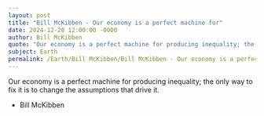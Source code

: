```yaml
---
layout: post
title: "Bill McKibben - Our economy is a perfect machine for"
date: 2024-12-28 12:00:00 -0000
author: Bill McKibben
quote: "Our economy is a perfect machine for producing inequality; the only way to fix it is to change the assumptions that drive it."
subject: Earth
permalink: /Earth/Bill McKibben/Bill McKibben - Our economy is a perfect machine for
---
```


Our economy is a perfect machine for producing inequality; the only way to fix it is to change the assumptions that drive it.

- Bill McKibben
